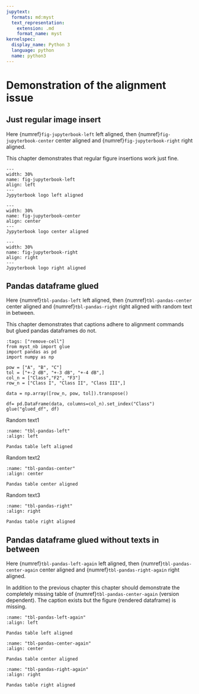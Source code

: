 ```yaml
---
jupytext:
  formats: md:myst
  text_representation:
    extension: .md
    format_name: myst
kernelspec:
  display_name: Python 3
  language: python
  name: python3
---
```


# Demonstration of the alignment issue

## Just regular image insert

Here {numref}`fig-jupyterbook-left` left aligned, then  {numref}`fig-jupyterbook-center` center aligned and {numref}`fig-jupyterbook-right` right aligned.

This chapter demonstrates that regular figure insertions work just fine.

```{figure} figs/jupyterbook.png
---
width: 30%
name: fig-jupyterbook-left
align: left
---
Jypyterbook logo left aligned
```

```{figure} figs/jupyterbook.png
---
width: 30%
name: fig-jupyterbook-center
align: center
---
Jypyterbook logo center aligned
```

```{figure} figs/jupyterbook.png
---
width: 30%
name: fig-jupyterbook-right
align: right
---
Jypyterbook logo right aligned
```

## Pandas dataframe glued

Here {numref}`tbl-pandas-left` left aligned, then  {numref}`tbl-pandas-center` center aligned and {numref}`tbl-pandas-right` right aligned with random text in between.

This chapter demonstrates that captions adhere to alignment commands but glued pandas dataframes do not.

```{code-cell} ipython3
:tags: ["remove-cell"]
from myst_nb import glue
import pandas as pd
import numpy as np

pow = ["A", "B", "C"]
tol = ["+-2 dB", "+-3 dB", "+-4 dB",]
col_n = ["Class","F2", "F3"]
row_n = ["Class I", "Class II", "Class III",]

data = np.array([row_n, pow, tol]).transpose()

df= pd.DataFrame(data, columns=col_n).set_index("Class")
glue("glued_df", df) 
```

Random text1

```{glue:figure} glued_df
:name: "tbl-pandas-left"
:align: left

Pandas table left aligned
```

Random text2

```{glue:figure} glued_df
:name: "tbl-pandas-center"
:align: center

Pandas table center aligned
```

Random text3

```{glue:figure} glued_df
:name: "tbl-pandas-right"
:align: right

Pandas table right aligned
```

## Pandas dataframe glued without texts in between

Here {numref}`tbl-pandas-left-again` left aligned, then  {numref}`tbl-pandas-center-again` center aligned and {numref}`tbl-pandas-right-again` right aligned.

In addition to the previous chapter this chapter should demonstrate the completely missing table of {numref}`tbl-pandas-center-again` (version dependent). The caption exists but the figure (rendered dataframe) is missing.

```{glue:figure} glued_df
:name: "tbl-pandas-left-again"
:align: left

Pandas table left aligned
```

```{glue:figure} glued_df
:name: "tbl-pandas-center-again"
:align: center

Pandas table center aligned
```

```{glue:figure} glued_df
:name: "tbl-pandas-right-again"
:align: right

Pandas table right aligned
```
